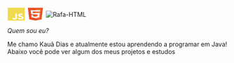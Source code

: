 

<div style="display: inline_block"><br>
  <img align="center" alt="Rafa-Js" height="30" width="40" src="https://raw.githubusercontent.com/devicons/devicon/master/icons/javascript/javascript-plain.svg">
  <img align="center" alt="Rafa-HTML" height="30" width="40" src="https://raw.githubusercontent.com/devicons/devicon/master/icons/html5/html5-original.svg">
 <img align="center" alt="Rafa-HTML" height="30" width="40" src="https://brandslogos.com/wp-content/uploads/images/large/java-logo-1.png">
 
  *Quem sou eu?*

  
Me chamo Kauã Dias e atualmente estou aprendendo a programar em Java!
Abaixo você pode ver algum dos meus projetos e estudos



